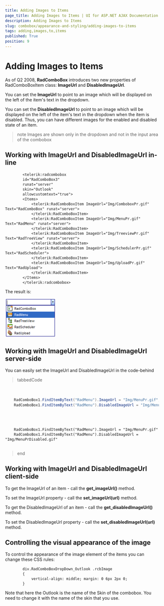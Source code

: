 ```yaml
---
title: Adding Images to Items
page_title: Adding Images to Items | UI for ASP.NET AJAX Documentation
description: Adding Images to Items
slug: combobox/appearance-and-styling/adding-images-to-items
tags: adding,images,to,items
published: True
position: 9
---
```


# Adding Images to Items



As of Q2 2008, __RadComboBox__ introduces two new properties of RadComboBoxItem class: __ImageUrl__ and __DisabledImageUrl__.

You can set the __ImageUrl__ to point to an image which will be displayed on the left of the item's text in the dropdown.

You can set the __DisabledImageUrl__ to point to an image which will be displayed on the left of the item's text in the dropdown when the item is disabled. Thus, you can have different images for the enabled and disabled state of an item.

>note Images are shown only in the dropdown and not in the input area of the combobox
>


## Working with ImageUrl and DisabledImageUrl in-line

````ASPNET
	    <telerik:radcombobox 
	    id="RadComboBox3" 
	    runat="server" 
	    skin="Outlook" 
	    allowcustomtext="true">    
	    <Items>        
	        <telerik:RadComboBoxItem ImageUrl="Img/ComboboxPr.gif" Text="RadComboBox" runat="server">        
	        </telerik:RadComboBoxItem>        
	        <telerik:RadComboBoxItem ImageUrl="Img/MenuPr.gif" Text="RadMenu" runat="server">        
	        </telerik:RadComboBoxItem>        
	        <telerik:RadComboBoxItem ImageUrl="Img/TreeviewPr.gif" Text="RadTreeView" runat="server">        
	        </telerik:RadComboBoxItem>        
	        <telerik:RadComboBoxItem ImageUrl="Img/SchedulerPr.gif" Text="RadScheduler">        
	        </telerik:RadComboBoxItem>        
	        <telerik:RadComboBoxItem ImageUrl="Img/UploadPr.gif" Text="RadUpload">        
	        </telerik:RadComboBoxItem>    
	    </Items>
	    </telerik:radcombobox>
````



The result is:

![ComboBox ImageUrl](images/combobox_imageurl.PNG)

## Working with ImageUrl and DisabledImageUrl server-side

You can easily set the ImageUrl and DisabledImageUrl in the code-behind

>tabbedCode

````C#
	     
	
	RadComboBox1.FindItemByText("RadMenu").ImageUrl = "Img/MenuPr.gif";
	RadComboBox1.FindItemByText("RadMenu").DisabledImageUrl = "Img/MenuPrDisabled.gif";
				
````



````VB.NET
	
	
	RadComboBox1.FindItemByText("RadMenu").ImageUrl = "Img/MenuPr.gif"
	RadComboBox1.FindItemByText("RadMenu").DisabledImageUrl = "Img/MenuPrDisabled.gif"
				
````


>end

## Working with ImageUrl and DisabledImageUrl client-side

To get the ImageUrl of an item - call the __get_imageUrl()__ method.

To set the ImageUrl property - call the __set_imageUrl(url)__ method.

To get the DisabledImageUrl of an item - call the __get_disabledImageUrl()__ method.

To set the DisabledImageUrl property - call the __set_disabledImageUrl(url)__ method.

## Controlling the visual appearance of the image

To control the appearance of the image element of the items you can change these CSS rules:

````ASPNET
	    div.RadComboBoxDropDown_Outlook .rcbImage
	    { 
	        vertical-align: middle; margin: 0 6px 2px 0;
	    }
````



Note that here the Outlook is the name of the Skin of the combobox. You need to change it with the name of the skin that you use.
